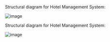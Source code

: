 Structural diagram for Hotel Management System:

![image](https://user-images.githubusercontent.com/94346768/142736915-3178b239-9c3f-41dd-bcc4-29cb08bf645b.png)

Structural diagram for Hotel Management System:

![image](https://user-images.githubusercontent.com/94346768/142749295-2300896c-82ed-4cea-bd14-13632d235fb4.png)



